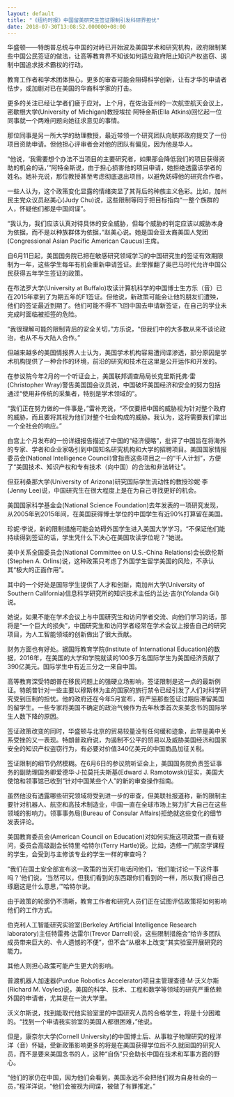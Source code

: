 ```yaml
---
layout: default
title: "《纽约时报》中国留美研究生签证限制引发科研界担忧"
date: 2018-07-30T13:08:52.000000+08:00
---
```


华盛顿——特朗普总统与中国的对峙已开始波及美国学术和研究机构，政府限制某些中国公民签证的做法，让高等教育界不知该如何适应政府阻止知识产权盗窃、遏制中国追求技术霸权的行动。


教育工作者和学术团体担心，更多的审查可能会阻碍科学创新，让有才华的申请者怯步，或加剧对已在美国的华裔科学家的打击。


更多的关注已经让学者们疲于应对。上个月，在佐治亚州的一次航空航天会议上，密歇根大学(University of Michigan)教授埃拉·阿特金斯(Ella Atkins)回忆起一位同事就一个两难问题向她征求意见的事情。


那位同事是另一所大学的助理教授，最近带领一个研究团队向联邦政府提交了一份项目资助申请。但他担心评审者会对他的团队有偏见，因为他是华人。


“他说，‘我需要想个办法不当项目的主要研究者，如果那会降低我们的项目获得资助的机会的话，’”阿特金斯说，由于担心损害他的项目申请，她拒绝透露该学者的姓名。她补充说，那位教授甚至考虑彻底退出项目，以避免妨碍他的研究合作者。


一些人认为，这个政策变化显露的情绪突显了其背后的种族主义色彩。比如，加州民主党众议员赵美心(Judy Chu)说，这些限制等同于把目标指向“一整个族群的人，怀疑他们都是中国间谍”。


“我认为，我们应该认真对待具体的安全威胁，但每个威胁的判定应该以威胁本身为依据，而不是以种族群体为依据，”赵美心说。她是国会亚太裔美国人党团(Congressional Asian Pacific American Caucus)主席。


自6月11日起，美国国务院已把在敏感研究领域学习的中国研究生的签证有效期限制为一年，这些学生每年有机会重新申请签证。此举推翻了奥巴马时代允许中国公民获得五年学生签证的政策。


在布法罗大学(University at Buffalo)攻读计算机科学的中国博士生方乐（音）已在2015年拿到了为期五年的F1签证。但他说，新政策可能会让他的朋友们遭殃，他们的签证最近到期了。他们可能不得不飞回中国去申请新签证，在自己的学业未完成时面临被拒签的危险。


“我很理解可能的限制背后的安全关切，”方乐说，“但我们中的大多数从来不谈论政治，也从不与大陆人合作。”


但越来越多的美国情报界人士认为，美国学术机构容易遭间谍渗透，部分原因是学术机构提供了一种合作的环境，前沿的研究和技术在这里是公开运作和开发的。


在参议院今年2月的一个听证会上，美国联邦调查局局长克里斯托弗·雷(Christopher Wray)警告美国国会议员说，中国破坏美国经济和安全的努力包括通过“使用非传统的采集者，特别是学术领域的”。


“我们正在努力做的一件事是，”雷补充说，“不仅要把中国的威胁视为针对整个政府的威胁，而且要将其视为他们对整个社会构成的威胁。我认为，这将需要我们拿出一个全社会的响应。”


白宫上个月发布的一份详细报告描述了中国的“经济侵略”，批评了中国旨在将海外的专家、学者和企业家吸引到中国知名研究机构和大学的招聘项目。美国国家情报委员会(National Intelligence Council)曾指责这些项目之一的“千人计划”，方便了“美国技术、知识产权和专有技术（向中国）的合法和非法转让”。


但亚利桑那大学(University of Arizona)研究国际学生流动性的教授珍妮·李(Jenny Lee)说，中国研究生在很大程度上是在为自己寻找更好的机会。


美国国家科学基金会(National Science Foundation)去年发表的一项研究发现，从2005年到2015年间，在美国获得博士学位的中国学生有近90%打算留在美国。


珍妮·李说，新的限制措施可能会妨碍外国学生进入美国大学学习。“不保证他们能持续得到签证的话，学生凭什么下决心在美国攻读学位呢？”她说。


美中关系全国委员会(National Committee on U.S.-China Relations)会长欧伦斯(Stephen A. Orlins)说，这种政策只考虑了外国学生留学美国的风险，不承认其“极大的正面作用”。


其中的一个好处是国际学生提供了人才和创新，南加州大学(University of Southern California)信息科学研究所的知识技术主任约兰达·吉尔(Yolanda Gil)说。


她说，如果不能在学术会议上与中国研究生和访问学者交流、向他们学习的话，那将是“一个巨大的损失”，中国研究生和访问学者经常在学术会议上报告自己的研究项目，为人工智能领域的创新做出了很大贡献。


财务方面也有好处。据国际教育学院(Institute of International Education)的数据，2016年，在美国的大学和学院就读的100多万名国际学生为美国经济贡献了390亿美元。国际学生中有近三分之一来自中国。


高等教育深受特朗普在移民问题上的强硬立场影响，签证限制是这一点的最新例证。特朗普针对一些主要以穆斯林为主的国家的旅行禁令已经引发了人们对科学研究受到压制的担忧。他的政府还在今年5月宣布，将严惩那些签证过期后滞留美国的留学生。一些专家将美国不确定的政治气候作为去年秋季首次来美念书的国际学生人数下降的原因。


签证政策改变的同时，华盛顿与北京的贸易较量没有任何缓和迹象，此举是美中关系受挫的又一表现。特朗普政府说，为遏制不公平的贸易以及威胁美国经济和国家安全的知识产权盗窃行为，有必要对价值340亿美元的中国商品加征关税。


签证限制的细节仍然模糊。在6月6日的参议院听证会上，美国国务院负责签证事务的副助理国务卿爱德华·J·拉莫托夫斯基(Edward J. Ramotowski)证实，美国大使馆和领事馆已收到“针对中国某些个人”的新的审查操作指南。


虽然他没有透露哪些研究领域将受到进一步的审查，但美联社报道称，新的限制主要针对机器人、航空和高技术制造业，中国一直在全球市场上努力扩大自己在这些领域的影响力。领事事务局(Bureau of Consular Affairs)拒绝就这些变化的细节发表评论。


美国教育委员会(American Council on Education)对如何实施这项政策一直有疑问，委员会高级副会长特里·哈特尔(Terry Hartle)说。比如，选修一门航空学课程的学生，会受到与主修该专业的学生一样的审查吗？


“我们在国土安全部宣布这一政策的当天打电话问他们，‘我们能讨论一下这件事吗？’他们说，‘当然可以，但我们看到的东西跟你们看到的一样，所以我们得自己琢磨这是什么意思，’”哈特尔说。


由于政策的轮廓仍不清晰，教育工作者和研究人员们正在试图评估政策将如何影响他们的工作方式。


伯克利人工智能研究实验室(Berkeley Artificial Intelligence Research laboratory)主任特雷弗·达雷尔(Trevor Darrell)说，这些限制措施会“给许多团队成员带来巨大的、令人遗憾的不便”，但不会“从根本上改变”其实验室开展研究的能力。


其他人则担心政策可能产生更大的影响。


普渡机器人加速器(Purdue Robotics Accelerator)项目主管理查德·M·沃义尔斯(Richard M. Voyles)说，美国的科学、技术、工程和数学等领域的研究严重依赖外国的申请者，尤其是在一流大学里。


沃义尔斯说，找到能取代他实验室里的中国研究人员的合格学生，将是十分困难的。“找到一个申请我实验室的美国人都很困难，”他说。


但是，康奈尔大学(Cornell University)的中国博士后、从事粒子物理研究的程洋洋（音）怀疑，受新政策影响更多的将是在美国获得学位后不久就回国的研究人员，而不是要来美国念书的人，这种“自伤”只会助长中国在技术和军事方面的野心。


“他们的家仍在中国，因为他们会看到，美国永远不会把他们视为自身社会的一员，”程洋洋说，“他们会被视为间谍，被做了有罪推定。”

